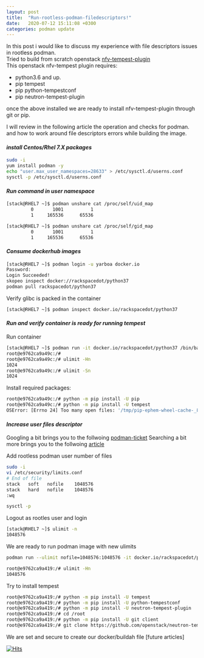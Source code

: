 ```yaml
---
layout: post
title:  "Run-rootless-podman-filedescriptors!"
date:   2020-07-12 15:11:08 +0300
categories: podman update
---
```


In this post i would like to discuss my experience with file descriptors
 issues in rootless podman.  
Tried to build from scratch openstack [nfv-tempest-plugin][1]  
This openstack nfv-tempest plugin requires:
* python3.6 and up.  
* pip tempest  
* pip  python-tempestconf  
* pip  neutron-tempest-plugin   

once the above installed we are ready to install nfv-tempest-plugin
through git or pip.

I will review in the following article the operation and checks for podman.
and how to work around file descriptors errors while building the image.

#### _**install Centos/Rhel 7.X packages**_

```bash
sudo -i
yum install podman -y
echo "user.max_user_namespaces=28633" > /etc/sysctl.d/userns.conf
sysctl -p /etc/sysctl.d/userns.conf
```

#### _**Run command  in user namespace**_

```bash
[stack@RHEL7 ~]$ podman unshare cat /proc/self/uid_map
         0       1001          1
         1     165536      65536

[stack@RHEL7 ~]$ podman unshare cat /proc/self/gid_map
         0       1001          1
         1     165536      65536
```


#### _**Consume dockerhub images**_

```bash
[stack@RHEL7 ~]$ podman login -u yarboa docker.io
Password: 
Login Succeeded!
skopeo inspect docker://rackspacedot/python37
podman pull rackspacedot/python37
```

Verify glibc is packed in the container

```bash
[stack@RHEL7 ~]$ podman inspect docker.io/rackspacedot/python37
```

#### _**Run and verify container is ready for running tempest**_

Run container 
```bash
[stack@RHEL7 ~]$ podman run -it docker.io/rackspacedot/python37 /bin/bash
root@e9762ca9a49c:/# 
root@e9762ca9a49c:/# ulimit -Hn
1024
root@e9762ca9a49c:/# ulimit -Sn
1024
```

Install required packages:
```bash
root@e9762ca9a49c:/# python -m pip install -U pip
root@e9762ca9a49c:/# python -m pip install -U tempest
OSError: [Errno 24] Too many open files: '/tmp/pip-ephem-wheel-cache-_8l0t8s7'
```
#### _**Increase user files descriptor**_

Googling a bit brings you to the follwoing [podman-ticket][2]
Searching a bit more brings you to the follwoing [article][3] 

Add rootless podman user number of files
```bash
sudo -i
vi /etc/security/limits.conf
# End of file
stack   soft   nofile    1048576
stack   hard   nofile    1048576
:wq

sysctl -p
```
Logout as rootles user and login

```bash
[stack@RHEL7 ~]$ ulimit -n
1048576
```
We are ready to run podman image with new ulimits
```bash
podman run --ulimit nofile=1048576:1048576 -it docker.io/rackspacedot/python37 /bin/bash

root@e9762ca9a419:/# ulimit -Hn
1048576
```

Try to install tempest
```bash
root@e9762ca9a419:/# python -m pip install -U tempest
root@e9762ca9a419:/# python -m pip install -U python-tempestconf
root@e9762ca9a419:/# python -m pip install -U neutron-tempest-plugin
root@e9762ca9a419:/# cd /root
root@e9762ca9a419:/# python -m pip install -U git client
root@e9762ca9a419:/# git clone https://github.com/openstack/neutron-tempest-plugin.git
```

We are set and secure to create our docker/buildah file [future articles]

[1]: https://github.com/redhat-openstack/nfv-tempest-plugin
[2]: https://github.com/containers/podman/issues/5526
[3]: https://www.unixarena.com/2013/12/how-to-increase-ulimit-values-in-redhat.html

[![Hits](https://hits.seeyoufarm.com/api/count/incr/badge.svg?url=https%3A%2F%2Fyarboa.github.io%2Fpodman%2Fupdate%2F2020%2F07%2F12%2Fpodman-rootless-fd.html&count_bg=%2379C83D&title_bg=%23555555&icon=&icon_color=%23E7E7E7&title=hits&edge_flat=false)](https://hits.seeyoufarm.com)
